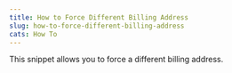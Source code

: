 ```yaml
---
title: How to Force Different Billing Address
slug: how-to-force-different-billing-address
cats: How To
---
```


<p>This snippet allows you to force a different billing address.</p>

